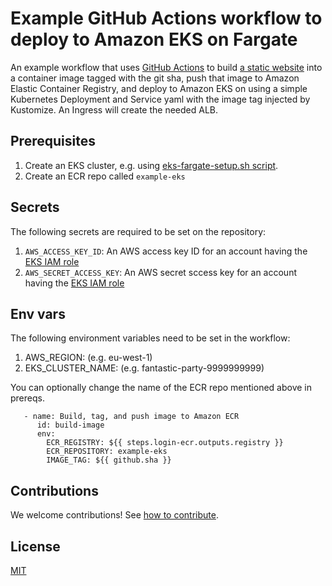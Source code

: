 # Example GitHub Actions workflow to deploy to Amazon EKS on Fargate

An example workflow that uses [GitHub Actions](https://help.github.com/en/categories/automating-your-workflow-with-github-actions) to build [a static website](app/site/) into a container image tagged with the git sha, push that image to Amazon Elastic Container Registry, and deploy to Amazon EKS on using a simple Kubernetes Deployment and Service yaml with the image tag injected by Kustomize. An Ingress will create the needed ALB.

## Prerequisites

1. Create an EKS cluster, e.g. using [eks-fargate-setup.sh script](https://github.com/github-developer/example-actions-eks/blob/master/scripts/eks-fargate-setup.sh).
1. Create an ECR repo called `example-eks`

## Secrets

The following secrets are required to be set on the repository:

1. `AWS_ACCESS_KEY_ID`: An AWS access key ID for an account having the [EKS IAM role](https://docs.aws.amazon.com/eks/latest/userguide/service_IAM_role.html)
1. `AWS_SECRET_ACCESS_KEY`: An AWS secret sccess key for an account having the [EKS IAM role](https://docs.aws.amazon.com/eks/latest/userguide/service_IAM_role.html)

## Env vars

The following environment variables need to be set in the workflow:

1. AWS_REGION: (e.g. eu-west-1)
1. EKS_CLUSTER_NAME: (e.g. fantastic-party-9999999999)

You can optionally change the name of the ECR repo mentioned above in prereqs.

```
   - name: Build, tag, and push image to Amazon ECR
      id: build-image
      env:
        ECR_REGISTRY: ${{ steps.login-ecr.outputs.registry }}
        ECR_REPOSITORY: example-eks
        IMAGE_TAG: ${{ github.sha }}
```

## Contributions

We welcome contributions! See [how to contribute](CONTRIBUTING.md).

## License

[MIT](LICENSE)
